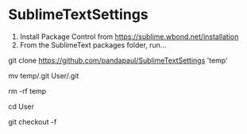 SublimeTextSettings
===================
1. Install Package Control from https://sublime.wbond.net/installation
2. From the SublimeText packages folder, run...
  
  git clone https://github.com/pandapaul/SublimeTextSettings 'temp'

  mv temp/.git User/.git
  
  rm -rf temp
  
  cd User
  
  git checkout -f
